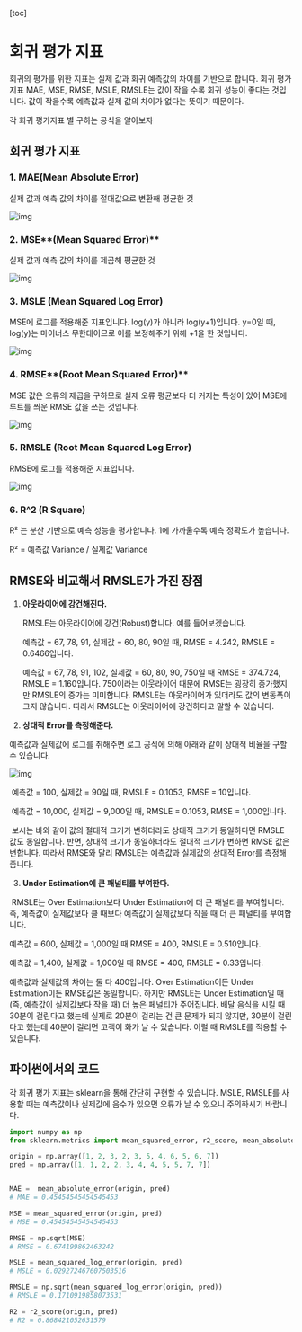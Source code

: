 [toc]

# 회귀 평가 지표

회귀의 평가를 위한 지표는 실제 값과 회귀 예측값의 차이를 기반으로 합니다. 회귀 평가지표 MAE, MSE, RMSE, MSLE, RMSLE는 값이 작을 수록 회귀 성능이 좋다는 것입니다. 값이 작을수록 예측값과 실제 값의 차이가 없다는 뜻이기 때문이다.

각 회귀 평가지표 별 구하는 공식을 알아보자

## 회귀 평가 지표

### 1. MAE(Mean Absolute Error)

실제 값과 예측 값의 차이를 절대값으로 변환해 평균한 것

![img](https://blog.kakaocdn.net/dn/MycEv/btqz6WWhHet/yljD5EmxjqE7S9Pdx57yVK/img.png)

### 2. MSE**(Mean Squared Error)**

실제 값과 예측 값의 차이를 제곱해 평균한 것

![img](https://blog.kakaocdn.net/dn/oithd/btqz5yoyNoL/IuFkyjAuwPY935b4KmYjy0/img.png)



### 3. **MSLE (Mean Squared Log Error)**

MSE에 로그를 적용해준 지표입니다. log(y)가 아니라 log(y+1)입니다. y=0일 때, log(y)는 마이너스 무한대이므로 이를 보정해주기 위해 +1을 한 것입니다. 

![img](https://blog.kakaocdn.net/dn/bndFxw/btqz5yWqJhg/bwbeu20KrRAYbBdw2xBfVK/img.png)

### 4. RMSE**(Root Mean Squared Error)**

MSE 값은 오류의 제곱을 구하므로 실제 오류 평균보다 더 커지는 특성이 있어 MSE에 루트를 씌운 RMSE 값을 쓰는 것입니다.

![img](https://blog.kakaocdn.net/dn/bawPPb/btqz6IcS3PV/Fh7BJdhJHecO4YRtweLOj1/img.png)

### 5. RMSLE (Root Mean Squared Log Error)

RMSE에 로그를 적용해준 지표입니다.

![img](https://blog.kakaocdn.net/dn/ez03Z9/btqz6g8ZKVe/fbRBuBOIcxoUr7KOGnHl81/img.jpg)



### 6. R^2 (R Square)

R² 는 분산 기반으로 예측 성능을 평가합니다. 1에 가까울수록 예측 정확도가 높습니다.

R² = 예측값 Variance / 실제값 Variance



## RMSE와 비교해서 RMSLE가 가진 장점

1. **아웃라이어에 강건해진다.**

   RMSLE는 아웃라이어에 강건(Robust)합니다. 예를 들어보겠습니다.

   예측값 = 67, 78, 91, 실제값 = 60, 80, 90일 때, RMSE = 4.242, RMSLE = 0.6466입니다.

   예측값 = 67, 78, 91, 102, 실제값 = 60, 80, 90, 750일 때 RMSE = 374.724, RMSLE = 1.160입니다. 750이라는 아웃라이어 때문에 RMSE는 굉장히 증가했지만 RMSLE의 증가는 미미합니다. RMSLE는 아웃라이어가 있더라도 값의 변동폭이 크지 않습니다. 따라서 RMSLE는 아웃라이어에 강건하다고 말할 수 있습니다.

2. **상대적 Error를 측정해준다.**

예측값과 실제값에 로그를 취해주면 로그 공식에 의해 아래와 같이 상대적 비율을 구할 수 있습니다.

![img](https://blog.kakaocdn.net/dn/barO61/btqz4V5zWAb/YxSVBnnZeTlNAlsmNCvGi1/img.png)

​	예측값 = 100, 실제값 = 90일 때, RMSLE = 0.1053, RMSE = 10입니다.

​	예측값 = 10,000, 실제값 = 9,000일 때, RMSLE = 0.1053, RMSE = 1,000입니다.

​	보시는 바와 같이 값의 절대적 크기가 변하더라도 상대적 크기가 동일하다면 RMSLE 값도 동일합니다. 반면, 상대적 크기가 동일하더라도 절대적 크기가 변하면 RMSE 값은 변합니다. 따라서 RMSE와 달리 RMSLE는 예측값과 실제값의 상대적 Error를 측정해줍니다.

3. **Under Estimation에 큰 패널티를 부여한다.**

​	RMSLE는 Over Estimation보다 Under Estimation에 더 큰 패널티를 부여합니다. 즉, 예측값이 실제값보다 클 때보다 예측값이 실제값보다 작을 때 더 큰 패널티를 부여합니다.

예측값 = 600, 실제값 = 1,000일 때 RMSE = 400, RMSLE = 0.510입니다.

예측값 = 1,400, 실제값 = 1,000일 때 RMSE = 400, RMSLE = 0.33입니다.

예측값과 실제값의 차이는 둘 다 400입니다. Over Estimation이든 Under Estimation이든 RMSE값은 동일합니다. 하지만 RMSLE는 Under Estimation일 때 (즉, 예측값이 실제값보다 작을 때) 더 높은 페널티가 주어집니다. 배달 음식을 시킬 때 30분이 걸린다고 했는데 실제로 20분이 걸리는 건 큰 문제가 되지 않지만, 30분이 걸린다고 했는데 40분이 걸리면 고객이 화가 날 수 있습니다. 이럴 때 RMSLE를 적용할 수 있습니다.



## 파이썬에서의 코드

각 회귀 평가 지표는 sklearn을 통해 간단히 구현할 수 있습니다. MSLE, RMSLE를 사용할 때는 예측값이나 실제값에 음수가 있으면 오류가 날 수 있으니 주의하시기 바랍니다. 

```python
import numpy as np
from sklearn.metrics import mean_squared_error, r2_score, mean_absolute_error, mean_squared_log_error

origin = np.array([1, 2, 3, 2, 3, 5, 4, 6, 5, 6, 7])
pred = np.array([1, 1, 2, 2, 3, 4, 4, 5, 5, 7, 7])


MAE =  mean_absolute_error(origin, pred)
# MAE = 0.45454545454545453

MSE = mean_squared_error(origin, pred)
# MSE = 0.45454545454545453

RMSE = np.sqrt(MSE)
# RMSE = 0.674199862463242

MSLE = mean_squared_log_error(origin, pred)
# MSLE = 0.029272467607503516

RMSLE = np.sqrt(mean_squared_log_error(origin, pred))
# RMSLE = 0.1710919858073531

R2 = r2_score(origin, pred)
# R2 = 0.868421052631579
```



